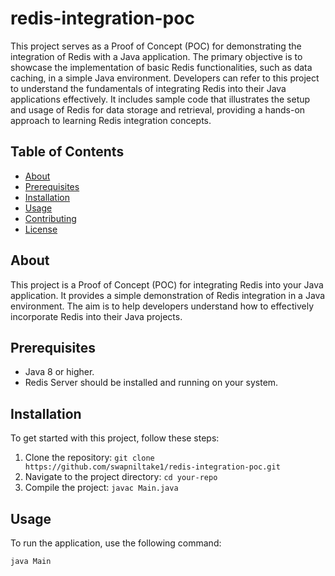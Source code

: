 # redis-integration-poc

This project serves as a Proof of Concept (POC) for demonstrating the integration of Redis with a Java application. The primary objective is to showcase the implementation of basic Redis functionalities, such as data caching, in a simple Java environment. Developers can refer to this project to understand the fundamentals of integrating Redis into their Java applications effectively. It includes sample code that illustrates the setup and usage of Redis for data storage and retrieval, providing a hands-on approach to learning Redis integration concepts. 


## Table of Contents

- [About](#about)
- [Prerequisites](#prerequisites)
- [Installation](#installation)
- [Usage](#usage)
- [Contributing](#contributing)
- [License](#license)

## About

This project is a Proof of Concept (POC) for integrating Redis into your Java application. It provides a simple demonstration of Redis integration in a Java environment. The aim is to help developers understand how to effectively incorporate Redis into their Java projects.

## Prerequisites

- Java 8 or higher.
- Redis Server should be installed and running on your system.

## Installation

To get started with this project, follow these steps:

1. Clone the repository: `git clone https://github.com/swapniltake1/redis-integration-poc.git`
2. Navigate to the project directory: `cd your-repo`
3. Compile the project: `javac Main.java`

## Usage

To run the application, use the following command:

```bash
java Main
